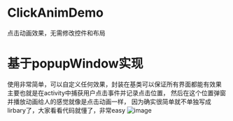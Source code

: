 # ClickAnimDemo
点击动画效果，无需修改控件和布局
# 基于popupWindow实现</br>
使用非常简单，可以自定义任何效果，封装在基类可以保证所有界面都能有效果</br>
主要也就是在activity中捕获用户点击事件并记录点击位置，
然后在这个位置弹窗并播放动画给人的感觉就像是点击动画一样，
因为确实很简单就不单独写成lirbary了，大家看看代码就懂了，非常easy
![image](https://raw.githubusercontent.com/AcgnCodeMonkey/DarkFlame/master/easytoast/src/main/res/drawable/screenshot_1.png)
